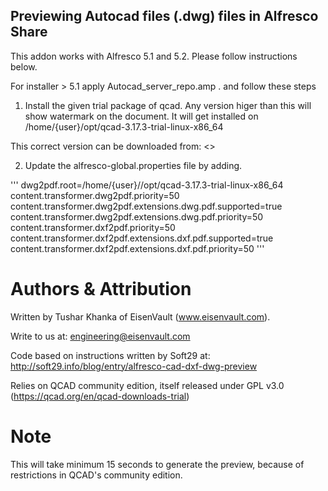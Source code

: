 ## Previewing Autocad files (.dwg) files in Alfresco Share
This addon works with Alfresco 5.1 and 5.2. Please follow instructions below.

For installer > 5.1 apply Autocad_server_repo.amp . and follow these steps
1. Install the given trial package of qcad. Any version higer than this will show watermark on the document. It will get installed on /home/{user}/opt/qcad-3.17.3-trial-linux-x86_64

This correct version can be downloaded from: <<link to be added>>

2. Update the alfresco-global.properties file by adding.

'''
dwg2pdf.root=/home/{user}//opt/qcad-3.17.3-trial-linux-x86_64
content.transformer.dwg2pdf.priority=50
content.transformer.dwg2pdf.extensions.dwg.pdf.supported=true
content.transformer.dwg2pdf.extensions.dwg.pdf.priority=50
content.transformer.dxf2pdf.priority=50
content.transformer.dxf2pdf.extensions.dxf.pdf.supported=true
content.transformer.dxf2pdf.extensions.dxf.pdf.priority=50
'''

# Authors & Attribution
Written by Tushar Khanka of EisenVault (www.eisenvault.com).

Write to us at: engineering@eisenvault.com

Code based on instructions written by Soft29 at: http://soft29.info/blog/entry/alfresco-cad-dxf-dwg-preview

Relies on QCAD community edition, itself released under GPL v3.0 (https://qcad.org/en/qcad-downloads-trial)

# Note
This will take minimum 15 seconds to generate the preview, because of restrictions in QCAD's community edition.
